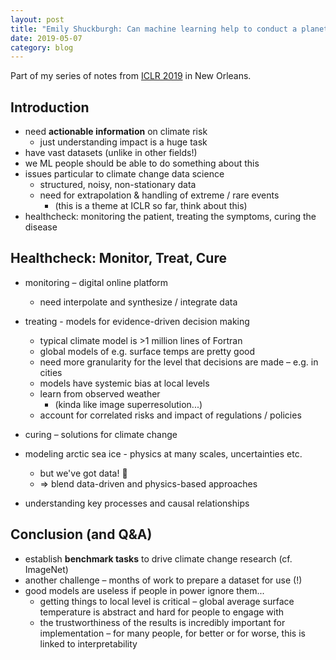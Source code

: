 ```yaml
---
layout: post
title: "Emily Shuckburgh: Can machine learning help to conduct a planetary healthcheck?"
date: 2019-05-07
category: blog
---
```


Part of my series of notes from [ICLR 2019](https://iclr.cc/Conferences/2019) in New Orleans.

## Introduction
* need **actionable information** on climate risk
    * just understanding impact is a huge task
* have vast datasets (unlike in other fields!)
* we ML people should be able to do something about this
* issues particular to climate change data science
    * structured, noisy, non-stationary data
    * need for extrapolation & handling of extreme / rare events
        * (this is a theme at ICLR so far, think about this)
* healthcheck: monitoring the patient, treating the symptoms, curing the disease

## Healthcheck: Monitor, Treat, Cure
* monitoring – digital online platform
    * need interpolate and synthesize / integrate data

* treating - models for evidence-driven decision making
    * typical climate model is >1 million lines of Fortran
    * global models of e.g. surface temps are pretty good
    * need more granularity for the level that decisions are made – e.g. in cities
    * models have systemic bias at local levels
    * learn from observed weather
        * (kinda like image superresolution...)
    * account for correlated risks and impact of regulations / policies

* curing – solutions for climate change
* modeling arctic sea ice - physics at many scales, uncertainties etc.
    * but we've got data! :muscle:
    * => blend data-driven and physics-based approaches
* understanding key processes and causal relationships

## Conclusion (and Q&A)
* establish **benchmark tasks** to drive climate change research (cf. ImageNet)
* another challenge – months of work to prepare a dataset for use (!)
* good models are useless if people in power ignore them...
    * getting things to local level is critical – global average surface temperature is abstract and hard for people to engage with
    * the trustworthiness of the results is incredibly important for implementation – for many people, for better or for worse, this is linked to interpretability
